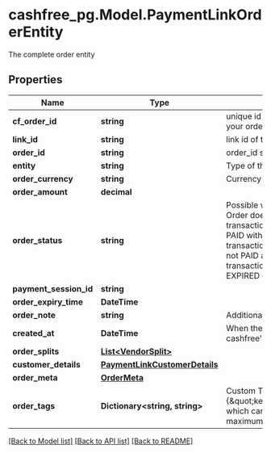 # cashfree_pg.Model.PaymentLinkOrderEntity
The complete order entity

## Properties

Name | Type | Description | Notes
------------ | ------------- | ------------- | -------------
**cf_order_id** | **string** | unique id generated by cashfree for your order | [optional] 
**link_id** | **string** | link id of the order | [optional] 
**order_id** | **string** | order_id sent during the api request | [optional] 
**entity** | **string** | Type of the entity. | [optional] 
**order_currency** | **string** | Currency of the order. Example INR | [optional] 
**order_amount** | **decimal** |  | [optional] 
**order_status** | **string** | Possible values are  - &#x60;ACTIVE&#x60;: Order does not have a sucessful transaction yet - &#x60;PAID&#x60;: Order is PAID with one successful transaction - &#x60;EXPIRED&#x60;: Order was not PAID and not it has expired. No transaction can be initiated for an EXPIRED order.  | [optional] 
**payment_session_id** | **string** |  | [optional] 
**order_expiry_time** | **DateTime** |  | [optional] 
**order_note** | **string** | Additional note for order | [optional] 
**created_at** | **DateTime** | When the order was created at cashfree&#39;s server | [optional] 
**order_splits** | [**List&lt;VendorSplit&gt;**](VendorSplit.md) |  | [optional] 
**customer_details** | [**PaymentLinkCustomerDetails**](PaymentLinkCustomerDetails.md) |  | [optional] 
**order_meta** | [**OrderMeta**](OrderMeta.md) |  | [optional] 
**order_tags** | **Dictionary&lt;string, string&gt;** | Custom Tags in thr form of {\&quot;key\&quot;:\&quot;value\&quot;} which can be passed for an order. A maximum of 10 tags can be added | [optional] 

[[Back to Model list]](../README.md#documentation-for-models) [[Back to API list]](../README.md#documentation-for-api-endpoints) [[Back to README]](../README.md)

